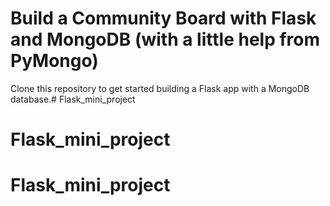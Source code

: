 # Build a Community Board with Flask and MongoDB (with a little help from PyMongo)

Clone this repository to get started building a Flask app with a MongoDB database.# Flask_mini_project
# Flask_mini_project
# Flask_mini_project

